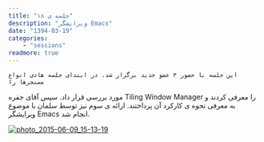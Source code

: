 ```yaml
---
title: "جلسه ی ‍۱۸"
description: "ویرایشگر Emacs"
date: "1394-03-19"
categories:
    - "sessions"
readmore: true
---
```

    این جلسه با حضور ۳ عضو جدید برگزار شد. در ابتدای جلسه هادی انواع مسنجرها را
مورد بررسی قرار داد. سپس آقای جفره Tiling Window Manager را معرفی کردند و به
معرفی نحوه ی کارکرد آن پرداختند. ارائه ی سوم نیز توسط سلمان با موضوع ویرایشگر
Emacs انجام شد.

[![photo_2015-06-09_15-13-19](../../img/79edae3e-fdbb-11e6-86dd-a088b4d860141488289232.7710786.jpg)](img/79edae3e-fdbb-11e6-86dd-a088b4d860141488289232.7710786.jpg)
